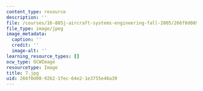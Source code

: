 ```yaml
---
content_type: resource
description: ''
file: /courses/16-885j-aircraft-systems-engineering-fall-2005/266f0d0892b21fec64e21e3755e46a39_7.jpg
file_type: image/jpeg
image_metadata:
  caption: ''
  credit: ''
  image-alt: ''
learning_resource_types: []
ocw_type: OCWImage
resourcetype: Image
title: 7.jpg
uid: 266f0d08-92b2-1fec-64e2-1e3755e46a39
---
```

